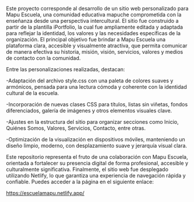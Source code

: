 Este proyecto corresponde al desarrollo de un sitio web personalizado para Mapu Escuela, una comunidad educativa mapuche comprometida con la enseñanza desde una perspectiva intercultural.
El sitio fue construido a partir de la plantilla iPortfolio, la cual fue ampliamente editada y adaptada para reflejar la identidad, los valores y las necesidades específicas de la organización.
El principal objetivo fue brindar a Mapu Escuela una plataforma clara, accesible y visualmente atractiva, que permita comunicar de manera efectiva su historia, misión, visión, servicios, valores y medios de contacto con la comunidad.

Entre las personalizaciones realizadas, destacan:

-Adaptación del archivo style.css con una paleta de colores suaves y armónicos, pensada para una lectura cómoda y coherente con la identidad cultural de la escuela.

-Incorporación de nuevas clases CSS para títulos, listas sin viñetas, fondos diferenciados, galería de imágenes y otros elementos visuales clave.

-Ajustes en la estructura del sitio para organizar secciones como Inicio, Quiénes Somos, Valores, Servicios, Contacto, entre otras.

-Optimización de la visualización en dispositivos móviles, manteniendo un diseño limpio, moderno, con desplazamiento suave y jerarquía visual clara.

Este repositorio representa el fruto de una colaboración con Mapu Escuela, orientada a fortalecer su presencia digital de forma profesional, accesible y culturalmente significativa.
Finalmente, el sitio web fue desplegado utilizando Netlify, lo que garantiza una experiencia de navegación rápida y confiable. 
Puedes acceder a la página en el siguiente enlace:

https://escuelamapu.netlify.app/
